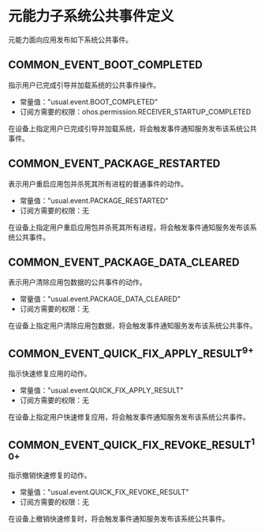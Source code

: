 # 元能力子系统公共事件定义
元能力面向应用发布如下系统公共事件。

## COMMON_EVENT_BOOT_COMPLETED

指示用户已完成引导并加载系统的公共事件操作。

- 常量值："usual.event.BOOT_COMPLETED"
- 订阅方需要的权限：ohos.permission.RECEIVER_STARTUP_COMPLETED

在设备上指定用户已完成引导并加载系统，将会触发事件通知服务发布该系统公共事件。

## COMMON_EVENT_PACKAGE_RESTARTED

表示用户重启应用包并杀死其所有进程的普通事件的动作。

- 常量值："usual.event.PACKAGE_RESTARTED"
- 订阅方需要的权限：无

在设备上指定用户重启应用包并杀死其所有进程，将会触发事件通知服务发布该系统公共事件。

## COMMON_EVENT_PACKAGE_DATA_CLEARED

表示用户清除应用包数据的公共事件的动作。

- 常量值："usual.event.PACKAGE_DATA_CLEARED"
- 订阅方需要的权限：无

在设备上指定用户清除应用包数据，将会触发事件通知服务发布该系统公共事件。

## COMMON_EVENT_QUICK_FIX_APPLY_RESULT<sup>9+</sup>

指示快速修复应用的动作。

- 常量值："usual.event.QUICK_FIX_APPLY_RESULT"
- 订阅方需要的权限：无

在设备上指定用户快速修复应用，将会触发事件通知服务发布该系统公共事件。

## COMMON_EVENT_QUICK_FIX_REVOKE_RESULT<sup>10+<sup>

指示撤销快速修复的动作。

- 常量值："usual.event.QUICK_FIX_REVOKE_RESULT"
- 订阅方需要的权限：无

在设备上撤销快速修复时，将会触发事件通知服务发布该系统公共事件。
